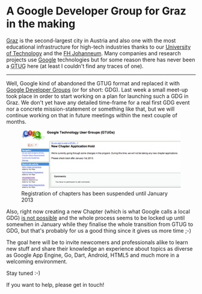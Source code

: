 # A Google Developer Group for Graz in the making

[Graz][graz] is the second-largest city in Austria and also one with the most educational infrastructure for high-tech industries thanks to our [University of Technology][tug] and the [FH Johanneum][fh]. Many companies and research projects use [Google][goo] technologies but for some reason there has never been a <abbr title="Google Technology User Group">GTUG</abbr> here (at least I couldn't find any traces of one). 

-----------

Well, Google kind of abandoned the GTUG format and replaced it with [Google Developer Groups][gdg] (or for short: GDG). Last week a small meet-up took place in order to start working on a plan for launching such a GDG in Graz. We don't yet have any detailed time-frame for a real first GDG event nor a concrete mission-statement or something like that, but we will continue working on that in future meetings within the next couple of months.

<figure>
    <img src="chapter-closed.png" alt="" />
    <figcaption>Registration of chapters has been suspended until January 2013</figcaption>
</figure>

Also, right now creating a new Chapter (which is what Google calls a local GDG) [is not possible](http://wiki.gtugs.org/so-you-want-to-start-a-gtug/new-chapter-application-hold) and the whole process seems to be locked up until somewhen in January while they finalise the whole transition from GTUG to GDG, but that's probably for us a good thing since it gives us more time ;-)

The goal here will be to invite newcomers and professionals alike to learn new stuff and share their knowledge an experience about topics as diverse as Google App Engine, Go, Dart, Android, HTML5 and much more in a welcoming environment.

Stay tuned :-)

If you want to help, please get in touch!


[tug]: http://portal.tugraz.at/portal/page/portal/TU_Graz
[fh]: http://www.fh-joanneum.at/aw/~a/home/?lan=en
[goo]: http://google.com
[gdg]: https://developers.google.com/groups/
[graz]: http://en.wikipedia.org/wiki/Graz